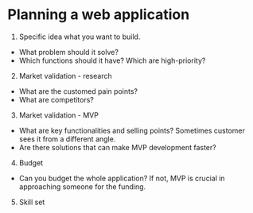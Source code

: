# Planning a web application

1. Specific idea what you want to build.
* What problem should it solve?
* Which functions should it have? Which are high-priority?

2. Market validation - research
* What are the customed pain points?
* What are competitors?

3. Market validation - MVP
* What are key functionalities and selling points? Sometimes customer sees it from a different angle.
* Are there solutions that can make MVP development faster?

4. Budget
* Can you budget the whole application? If not, MVP is crucial in approaching someone for the funding.

5. Skill set


